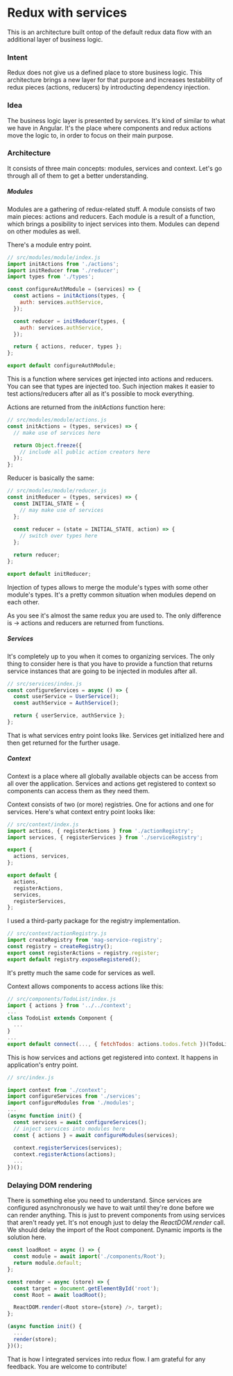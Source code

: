# Redux with services

This is an architecture built ontop of the default redux data flow with an additional layer of business logic.

### Intent
Redux does not give us a defined place to store business logic. This architecture brings a new layer for that purpose and increases testability of redux pieces (actions, reducers) by introducting dependency injection.

### Idea
The business logic layer is presented by services. It's kind of similar to what we have in Angular. It's the place where components and redux actions move the logic to, in order to focus on their main purpose.

### Architecture
It consists of three main concepts: modules, services and context. Let's go through all of them to get a better understanding.

##### Modules
Modules are a gathering of redux-related stuff. A module consists of two main pieces: actions and reducers. Each module is a result of a function, which brings a posibility to inject services into them. Modules can depend on other modules as well.

There's a module entry point.
```javascript
// src/modules/module/index.js
import initActions from './actions';
import initReducer from './reducer';
import types from './types';

const configureAuthModule = (services) => {
  const actions = initActions(types, {
    auth: services.authService,
  });

  const reducer = initReducer(types, {
    auth: services.authService,
  });

  return { actions, reducer, types };
};

export default configureAuthModule;
```
This is a function where services get injected into actions and reducers. You can see that types are injected too. Such injection makes it easier to test actions/reducers after all as it's possible to mock everything.

Actions are returned from the *initActions* function here:
```javascript
// src/modules/module/actions.js
const initActions = (types, services) => {
  // make use of services here

  return Object.freeze({
    // include all public action creators here
  });
};
```
Reducer is basically the same:
```javascript
// src/modules/module/reducer.js
const initReducer = (types, services) => {
  const INITIAL_STATE = {
    // may make use of services
  };
  
  const reducer = (state = INITIAL_STATE, action) => {
    // switch over types here
  };

  return reducer;
};

export default initReducer;
```

Injection of types allows to merge the module's types with some other module's types. It's a pretty common situation when modules depend on each other.

As you see it's almost the same redux you are used to. The only difference is -> actions and reducers are returned from functions.

##### Services
It's completely up to you when it comes to organizing services. The only thing to consider here is that you have to provide a function that returns service instances that are going to be injected in modules after all.

```javascript
// src/services/index.js
const configureServices = async () => {
  const userService = UserService();
  const authService = AuthService();

  return { userService, authService };
};
```
That is what services entry point looks like. Services get initialized here and then get returned for the further usage.

##### Context
Context is a place where all globally available objects can be access from all over the application. Services and actions get registered to context so components can access them as they need them.

Context consists of two (or more) registries. One for actions and one for services. Here's what context entry point looks like:
```javascript
// src/context/index.js
import actions, { registerActions } from './actionRegistry';
import services, { registerServices } from './serviceRegistry';

export {
  actions, services,
};

export default {
  actions,
  registerActions,
  services,
  registerServices,
};
```

I used a third-party package for the registry implementation.
```javascript
// src/context/actionRegistry.js
import createRegistry from 'mag-service-registry';
const registry = createRegistry();
export const registerActions = registry.register;
export default registry.exposeRegistered();
```

It's pretty much the same code for services as well.

Context allows components to access actions like this:
```javascript
// src/components/TodoList/index.js
import { actions } from '../../context';
...
class TodoList extends Component {
  ...
}
...
export default connect(..., { fetchTodos: actions.todos.fetch })(TodoList);
```

This is how services and actions get registered into context. It happens in application's entry point.

```javascript
// src/index.js

import context from './context';
import configureServices from './services';
import configureModules from './modules';
...
(async function init() {
  const services = await configureServices();
  // inject services into modules here
  const { actions } = await configureModules(services);
  
  context.registerServices(services);
  context.registerActions(actions);
  ...
})();
```

### Delaying DOM rendering
There is something else you need to understand. Since services are configured asynchronously we have to wait until they're done before we can render anything. This is just to prevent components from using services that aren't ready yet. It's not enough just to delay the *ReactDOM.render* call. We should delay the import of the Root component. Dynamic imports is the solution here.

```javascript
const loadRoot = async () => {
  const module = await import('./components/Root');
  return module.default;
};

const render = async (store) => {
  const target = document.getElementById('root');
  const Root = await loadRoot();

  ReactDOM.render(<Root store={store} />, target);
};

(async function init() {
  ...
  render(store);
})();
```

That is how I integrated services into redux flow. I am grateful for any feedback. You are welcome to contribute!
